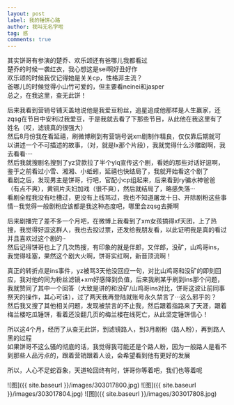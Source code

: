 ```yaml
---
layout: post
label: 我的锤饼心路
author: 我叫无名字啦
tag: 感
comments: true
---
```


其实饼哥有参演的楚乔、欢乐颂还有爸哪儿我都看过
<br>楚乔的时候一袭红衣，我心想这是sei啊好丑好作
<br>欢乐颂的时候我仅记得她是关关cp，性格非主流？
<br>爸哪儿的时候觉得小山竹可爱的，但主要看neinei和jasper
<br>总之，在我这里，查无此饼！

后来我看到营销号铺天盖地说他是我爱豆粉丝，追星追成他那样是人生赢家，还zqsg在节目中安利过我爱豆，于是我就去看了下那些节目，从此他在我这里有了姓名（哎，滤镜真的很强大）
<br>然后8月份我在看延禧，刷微博刷到有营销号说xm剧制作精良，仅仅靠后期就可以讲述一个不可描述的故事，（对，就是lx那个片段），我就觉得什么沙雕剧啊，我去看看····
<br>然后我就搜剧名搜到了yz贷款拉了半个ylq宣传这个剧，看她的那些对话好逗啊，鉴于之前看过小雪、湘湘、小蚯蚓，延禧也快结局了，我就开始看这个剧了
<br>看剧之后，发现男主是饼哥，行吧，官配小cp组起来，后来看到ry骗水神爸爸（有点不爽），黄铜片夫妇加戏（很不爽），然后就结局了，略感失落···
<br>看剧全程我没有吐槽过，更没有上线骂过，我也不知道屠龙十日、开除剧粉这些事情···我觉得一般剧粉应该都是我这种态度吧，哪里会zqsg去撕啊

后来剧播完了差不多一个月吧，在微博上我看到了xm女孩搞得xf天团，上了热搜，我觉得好逗这群人，我也去投过票，还发给我朋友看，以此证明我是真的看过并且喜欢过这个剧的··
<br>然后记得饼哥也上了几次热搜，有印象的就是伴郎，又伴郎，没矿，山鸡哥ins，我觉得哇塞，果然这个剧大火啊，饼哥实红啊，新晋顶流啊！

真正的转折点是ins事件，yz被骂3天他没回应一句，对比山鸡哥和没矿的即刻回应，我对他的同为粉丝滤镜+xm好感降到负值，后来我刷某乎刷到ins那个问题，我就赞同了其中一个回答（大致是讲的和没矿/山鸡哥ins对比，饼哥这波让前同事祭天的操作，其心可诛），过了两天我再登陆就账号永久禁言了···这么邪乎的？
<br>然后我又搜了其他相关问题，发现被禁言的不止我，然后跟着指路来了天涯，跟着梅兰楼吃瓜锤饼，看着还没翻几页的梅兰楼在线死亡，从此坚定锤饼信心！

所以这4个月，经历了从查无此饼，到滤镜路人，到3月剧粉（路人粉），再到路人黑的过程
<br>如果饼哥不这么骚的彻底的话，我觉得我可能还是个路人粉，因为一般路人是看不到那些人品污点的，跟着营销跟着人设，会希望看到他有更好的发展

所以，人心不足蛇吞象，天道轮回终有时，饼哥你等着吧，我们也等着呢


![图]({{ site.baseurl }}/images/303017800.jpg)
![图]({{ site.baseurl }}/images/303017804.jpg)
![图]({{ site.baseurl }}/images/303017808.jpg)